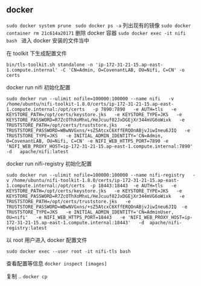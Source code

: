 


## docker

```sudo docker system prune ``` 
``` sudo docker ps -a ``` 列出现有的镜像
```sudo docker container rm 21c614a20171``` 删除 docker 容器
```sudo docker exec -it nifi bash ``` 进入 docker 安装的文件当中


在 toolkit 下生成配置文件
```
bin/tls-toolkit.sh standalone -n 'ip-172-31-21-15.ap-east-1.compute.internal' -C 'CN=Admin, O=CovenantLAB, OU=Nifi, C=CN' -o certs
``` 

docker run nifi 初始化配置

```
sudo docker run --ulimit nofile=100000:100000 --name nifi   -v /home/ubuntu/nifi-toolkit-1.8.0/certs/ip-172-31-21-15.ap-east-1.compute.internal:/opt/certs   -p 7890:7890   -e AUTH=tls   -e KEYSTORE_PATH=/opt/certs/keystore.jks   -e KEYSTORE_TYPE=JKS   -e KEYSTORE_PASSWORD=R7ZcOThXoMhxL/HeJcuuf02JxDGEjXr344mVG6oWixk   -e TRUSTSTORE_PATH=/opt/certs/truststore.jks   -e TRUSTSTORE_PASSWORD=WBwNVGxns/+sZ5AtcxC6XffERQOnABjvJiwIneu6JIQ   -e TRUSTSTORE_TYPE=JKS   -e INITIAL_ADMIN_IDENTITY='CN=Admin, O=CovenantLAB, OU=Nifi, C=CN' -e NIFI_WEB_HTTPS_PORT=7890 -e 'NIFI_WEB_PROXY_HOST=ip-172-31-21-15.ap-east-1.compute.internal:7890'  -d   apache/nifi:latest
```

docker run nifi-registry 初始化配置

```
sudo docker run --ulimit nofile=100000:100000 --name nifi-registry   -v /home/ubuntu/nifi-toolkit-1.8.0/certs/ip-172-31-21-15.ap-east-1.compute.internal:/opt/certs  -p 18443:18443  -e AUTH=tls   -e KEYSTORE_PATH=/opt/certs/keystore.jks   -e KEYSTORE_TYPE=JKS   -e KEYSTORE_PASSWORD=R7ZcOThXoMhxL/HeJcuuf02JxDGEjXr344mVG6oWixk   -e TRUSTSTORE_PATH=/opt/certs/truststore.jks   -e TRUSTSTORE_PASSWORD=WBwNVGxns/+sZ5AtcxC6XffERQOnABjvJiwIneu6JIQ  -e TRUSTSTORE_TYPE=JKS   -e INITIAL_ADMIN_IDENTITY='CN=AdminUser, OU=nifi'   -e NIFI_WEB_HTTPS_PORT=18443   -e 'NIFI_WEB_PROXY_HOST=ip-172-31-21-15.ap-east-1.compute.internal:18443'   -d  apache/nifi-registry:latest  
  ```

以 root 用户进入 docker 配置文件

```sudo docker exec --user root -it nifi-tls bash```


查看配置等信息
```docker inspect [images] ```

复制 ..
```docker cp ``` 
   
